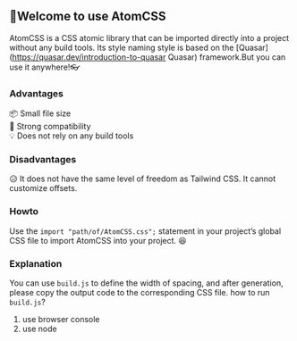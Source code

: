 ## 👋Welcome to use AtomCSS
AtomCSS is a CSS atomic library that can be imported directly into a project without any build tools. Its style naming style is based on the [Quasar](https://quasar.dev/introduction-to-quasar Quasar) framework.But you can use it anywhere!👓
### Advantages
📦 Small file size <br>
🐣 Strong compatibility <br>
💡 Does not rely on any build tools <br>
### Disadvantages
😥 It does not have the same level of freedom as Tailwind CSS. It cannot customize offsets.
### Howto
Use the `import "path/of/AtomCSS.css";` statement in your project’s global CSS file to import AtomCSS into your project. 😆
### Explanation
You can use `build.js` to define the width of spacing, and after generation, please copy the output code to the corresponding CSS file.
how to run `build.js`?

1. use browser console
2. use node
